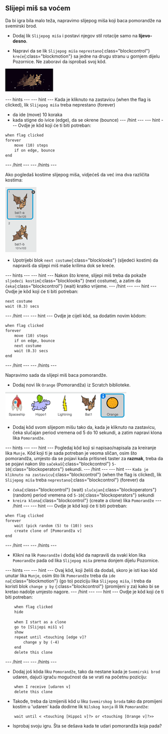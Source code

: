 ## Slijepi miš sa voćem

Da bi igra bila malo teža, napravimo slijepog miša koji baca pomorandže na svemirski brod.

+ Dodaj lik `Slijepog miša` i postavi njegov stil rotacije samo na **lijevo-desno**.

+ Napravi da se lik `Slijepog miša` `neprestano`{:class="blockcontrol"} `kreće`{:class="blockmotion"} sa jedne na drugu stranu u gornjem dijelu Pozornice. Ne zaboravi da isprobaš svoj kôd.

![screenshot](images/invaders-bat.png)

\--- hints \--- \--- hint \--- Kada je kliknuto na zastavicu (when the flag is clicked), lik `Slijepog miša` treba neprestano (forever)

+ da ide (move) 10 koraka
+ kada stigne do ivice (edge), da se okrene (bounce) \--- /hint \--- \--- hint \--- Ovdje je kôd koji će ti biti potreban:

```blocks
when flag clicked
forever
    move (10) steps
    if on edge, bounce
end
```

\--- /hint \--- \--- /hints \---

Ako pogledaš kostime slijepog miša, vidjećeš da već ima dva različita kostima:

![screenshot](images/invaders-bat-costume.png)

+ Upotrijebi blok `next costume`{:class="blocklooks"} (sljedeći kostim) da napraviš da slijepi miš maše krilima dok se kreće.

\--- hints \--- \--- hint \--- Nakon što krene, slijepi miš treba da pokaže `sljedeći kostim`{:class="blocklooks"} (next costume), a zatim da `čeka`{:class="blockcontrol"} (wait) kratko vrijeme. \--- /hint \--- \--- hint \--- Ovdje je kôd koji će ti biti potreban:

```blocks
next costume
wait (0.3) secs
```

\--- /hint \--- \--- hint \--- Ovdje je cijeli kôd, sa dodatim novim kôdom:

```blocks
when flag clicked
forever
    move (10) steps
    if on edge, bounce
    next costume
    wait (0.3) secs
end
```

\--- /hint \--- \--- /hints \---

Napravimo sada da slijepi miš baca pomorandže.

+ Dodaj novi lik `Orange` (Pomorandža) iz Scratch biblioteke.

![screenshot](images/invaders-orange.png)

+ Dodaj kôd svom slijepom mišu tako da, kada je kliknuto na zastavicu, čeka slučajan period vremena od 5 do 10 sekundi, a zatim napravi klona lika `Pomorandže`.

\--- hints \--- \--- hint \--- Pogledaj kôd koji si napisao/napisala za kreiranje lika `Munje`. Kôd koji ti je sada potreban je veoma sličan, osim što pomorandža, umjesto da se pojavi kada pritisneš taster za **razmak**, treba da se pojavi nakon što `sačekaš`{:class="blockcontrol"} `5-10`{:class="blockoperators"} sekundi. \--- /hint \--- \--- hint \--- `Kada je kliknuto na zastavicu`{:class="blockcontrol"} (when the flag is clicked), lik `Slijepog miša` treba `neprestano`{:class="blockcontrol"} (forever) da

+ `čeka`{:class="blockcontrol"} (wait) `slučajan`{:class="blockoperators"} (random) period vremena od `5-10`{:class="blockoperators"} sekundi
+ `kreira klona`{:class="blockcontrol"} (create a clone) lika `Pomorandže` \--- /hint \--- \--- hint \--- Ovdje je kôd koji će ti biti potreban:

```blocks
when flag clicked
forever
    wait (pick random (5) to (10)) secs
    create clone of [Pomorandža v]
end
```

\--- /hint \--- \--- /hints \---

+ Klikni na lik `Pomorandže` i dodaj kôd da napraviš da svaki klon lika `Pomorandže` pada od lika `Slijepog miša` prema donjem dijelu Pozornice.

\--- hints \--- \--- hint \--- Ovaj kôd, koji želiš da dodaš, skoro je isti kao kôd unutar lika `Munje`, osim što lik `Pomorandže` treba da `ide na`{:class="blockmotion"} (go to) poziciju lika `Slijepog miša`, i treba da koristi blok `change y by` {:class="blockcontrol"} (promijeni y za) kako bi se kretao nadolje umjesto nagore. \--- /hint \--- \--- hint \--- Ovdje je kôd koji će ti biti potreban:

```blocks
    when flag clicked
    hide

    when I start as a clone
    go to [Slijepi miš1 v]
    show
    repeat until <touching [edge v]?
        change y by (-4)
    end
    delete this clone

```

\--- /hint \--- \--- /hints \---

+ Dodaj još kôda liku `Pomorandže`, tako da nestane kada je `Svemirski brod` udaren, dajući igraču mogućnost da se vrati na početnu poziciju:

```blocks
    when I receive [udaren v]
    delete this clone
```

+ Takođe, treba da izmijeniš kôd u liku `Svemirskog broda` tako da promijeni kostim u 'udaren' kada dodirne lik `Nilskog konja` ili lik `Pomorandže`:

```blocks
    wait until < <touching [Hippo1 v]?> or <touching [Orange v]?>>
```

+ Isprobaj svoju igru. Šta se dešava kada te udari pomorandža koja pada?
